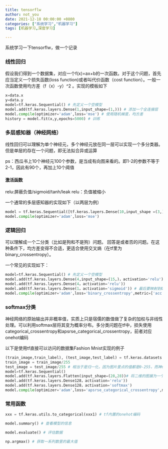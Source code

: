 ```yaml
---
title: tensorflw
author: not_you
date: 2021-12-18 00:00:00 +0800
categories: ["系统学习","机器学习"]
tags: [机器学习,深度学习]

---
```


系统学习一下tensorflw，做一个记录

### 线性回归

假设我们得到一个数据集，对应一个f(x)=ax+b的一次函数。对于这个问题，首先应当定义一个损失函数(loss function)或者叫代价函数（cost function）。一般一次函数使用均方差（f（x）-y）^2 。实现的模板如下

```python
x=data.x
y=data.y
model=tf.keras.Sequential() # 先定义一个空模型
model.add(tf.keras.layers.Dense(1,input_shape=(1,))) # 添加一个全连接层
model.compile(optimizer='adam',loss='mse') # 使用随机梯度，均方差
history = model.fit(x,y,epochs=5000) # 训练
```



### 多层感知器（神经网络）

线性回归可以理解为单个神经元，多个神经元放在同一层可以实现一个多分类器。但是单层的存在一个问题，即无法拟合异或运算

ps：西瓜书上10个神经元100个参数，是当成有向图来看的。即1-2的参数不等于2-1，因此有90个，再加上10个阈值

#### 激活函数

relu:屏蔽负值/sigmoid/tanh/leak relu：负值被缩小

一个通常的多层感知器的实现如下（以两层为例）

```python
model = tf.keras.Sequential([tf.keras.layers.Dense(10,input_shape =(3,).activation='relu'),tf.keras.layers.Dense(1)])# 第一层有40个参数，第二层有11个参数
model.compile(optimizer='adam',loss='mse') 
```



### 逻辑回归

 可以理解成一个二分类（比如是狗和不是狗）问题。 回答是或者否的问题。在这种条件下，均方差变得不合适，更适合使用交叉熵（在tf里为binary_crossentropy）。

 一个常见的实现如下：

```python
model=tf.keras.Sequential() # 先定义一个空模型 
model.add(tf.keras.layers.Dense(4,input_shape=(15,)，activation='relu')) # 添加一个全连接层,15是数据的输入变量,有64个参数
model.add(tf.keras.layers.Dense(4，activation='relu'))
model.add(tf.keras.layers.Dense(1，activation='sigmoid')) # 最后要映射到0和1
model.compile(optimizer='adam',loss='binary_crossentropy',metric=['acc']) # metric额外输出正确率 
```



### softmax分类

神经网络的原始输出并非概率值，实质上只是宿儒的数值做了复杂的加权与非线性处理。可以利用softmax层将其变为概率分布。多分类问题在tf中，损失使用categorical_crossentropy和apsrse_categorical_crossentropy，前者对应onehot编码

 以下是使用tf直接可以访问的数据集Fashion Mnist实现的例子

```python
(train_image,train_label), (test_image,test_label) = tf.keras.datasets.fashion_mnist.load_data # 加载数据
train_image = train_image/255 
test_image = test_image/255 # 相当于是归一化，因为图片里点的值都是0-255，而神经网络输入值最好在0-1之间
model=tf.keras.Sequential() 
model.add(tf.keras.layers.Flatten(input_shape=(28,28))# 将二维的图展为一个向量，因为这儿实际上是BP网络，所以需要展平
model.add(tf.keras.layers.Dense128，activation='relu'))
model.add(tf.keras.layers.Dense128，activation='softmax')
model.compile(optimizer='adam',loss='apsrse_categorical_crossentropy',metric=['acc'])

```

### 常用函数

```python
xxx = tf.keras.utils.to_categorical(xxx1) # tf内置的onehot编码

model.summary() # 查看模型的信息

model.evaluate() # 评估数据

np.argmax() # 获取一系列数里的最大值




```



